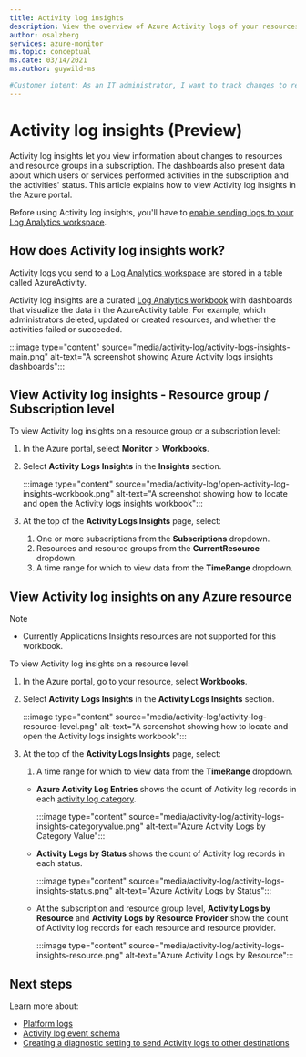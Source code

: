 ```yaml
---
title: Activity log insights 
description: View the overview of Azure Activity logs of your resources
author: osalzberg
services: azure-monitor
ms.topic: conceptual
ms.date: 03/14/2021
ms.author: guywild-ms

#Customer intent: As an IT administrator, I want to track changes to resource groups or specific resources in a subscription and to see which administrators or services make these changes. 
---
```

  
# Activity log insights (Preview)

Activity log insights let you view information about changes to resources and resource groups in a subscription. The dashboards also present data about which users or services performed activities in the subscription and the activities' status. This article explains how to view Activity log insights in the Azure portal.

Before using Activity log insights, you'll have to [enable sending logs to your Log Analytics workspace](./diagnostic-settings.md).

## How does Activity log insights work?

Activity logs you send to a [Log Analytics workspace](/articles/azure-monitor/logs/log-analytics-workspace-overview.md) are stored in a table called AzureActivity. 

Activity log insights are a curated [Log Analytics workbook](/articles/azure-monitor/visualize/workbooks-overview.md) with dashboards that visualize the data in the AzureActivity table. For example, which administrators deleted, updated or created resources, and whether the activities failed or succeeded.

:::image type="content" source="media/activity-log/activity-logs-insights-main.png" alt-text="A screenshot showing Azure Activity logs insights dashboards":::

## View Activity log insights - Resource group / Subscription level

To view Activity log insights on a resource group or a subscription level:

1. In the Azure portal, select **Monitor** > **Workbooks**.
1. Select **Activity Logs Insights** in the **Insights** section. 

    :::image type="content" source="media/activity-log/open-activity-log-insights-workbook.png" alt-text="A screenshot showing how to locate and open the Activity logs insights workbook":::

1. At the top of the **Activity Logs Insights** page, select:
    1. One or more subscriptions from the **Subscriptions** dropdown.
    1. Resources and resource groups from the **CurrentResource** dropdown.
    1. A time range for which to view data from the **TimeRange** dropdown.
## View Activity log insights on any Azure resource

>[!Note]
> * Currently Applications Insights resources are not supported for this workbook.

To view Activity log insights on a resource level:

1. In the Azure portal, go to your resource, select **Workbooks**.
1. Select **Activity Logs Insights** in the **Activity Logs Insights** section. 

    :::image type="content" source="media/activity-log/activity-log-resource-level.png" alt-text="A screenshot showing how to locate and open the Activity logs insights workbook":::

1. At the top of the **Activity Logs Insights** page, select:
    
    1. A time range for which to view data from the **TimeRange** dropdown.
    * **Azure Activity Log Entries** shows the count of Activity log records in each [activity log category](/articles/azure-monitor/essentials/activity-log-schema#categories).
     
        :::image type="content" source="media/activity-log/activity-logs-insights-categoryvalue.png" alt-text="Azure Activity Logs by Category Value":::
    
    * **Activity Logs by Status** shows the count of Activity log records in each status.
    
        :::image type="content" source="media/activity-log/activity-logs-insights-status.png" alt-text="Azure Activity Logs by Status":::
    
    * At the subscription and resource group level, **Activity Logs by Resource** and **Activity Logs by Resource Provider** show the count of Activity log records for each resource and resource provider.
    
        :::image type="content" source="media/activity-log/activity-logs-insights-resource.png" alt-text="Azure Activity Logs by Resource":::
    
## Next steps
Learn more about:
* [Platform logs](./platform-logs-overview.md)
* [Activity log event schema](activity-log-schema.md)
* [Creating a diagnostic setting to send Activity logs to other destinations](./diagnostic-settings.md)